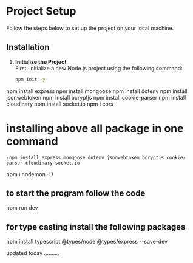 # Project Setup

Follow the steps below to set up the project on your local machine.

## Installation

1. **Initialize the Project**  
   First, initialize a new Node.js project using the following command:
   ```sh
   npm init -y


npm install express
npm install mongoose
npm install dotenv
npm install jsonwebtoken
npm install bcryptjs
npm install cookie-parser
npm install cloudinary
npm install socket.io
npm i cors

# installing above all package in one command
    -npm install express mongoose dotenv jsonwebtoken bcryptjs cookie-parser cloudinary socket.io

npm i nodemon -D

## to start the program follow the code

npm run dev 

## for type casting install the following packages

npm install typescript @types/node @types/express --save-dev

updated today ..........